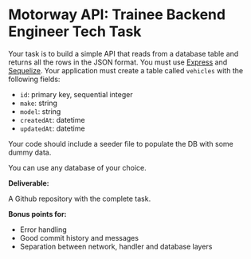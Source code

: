 # Motorway API: Trainee Backend Engineer Tech Task

Your task is to build a simple API that reads from a database table and returns all the rows in the JSON format. You must use [Express](http://expressjs.com/) and [Sequelize](https://sequelize.org/). Your application must create a table called `vehicles` with the following fields:

- `id`: primary key, sequential integer
- `make`: string
- `model`: string
- `createdAt`: datetime
- `updatedAt`: datetime

Your code should include a seeder file to populate the DB with some dummy data.

You can use any database of your choice.

**Deliverable:**

A Github repository with the complete task.

**Bonus points for:**

- Error handling
- Good commit history and messages
- Separation between network, handler and database layers
